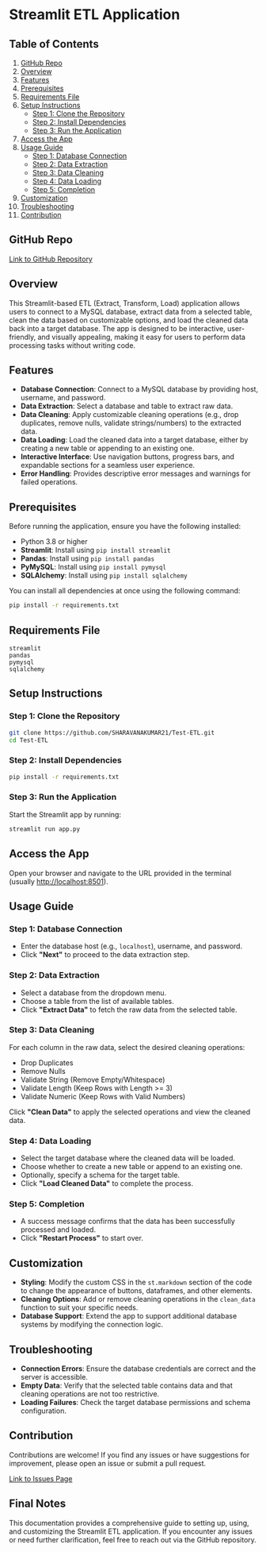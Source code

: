 # Streamlit ETL Application

## Table of Contents

1. [GitHub Repo](#github-repo)
2. [Overview](#overview)
3. [Features](#features)
4. [Prerequisites](#prerequisites)
5. [Requirements File](#requirements-file)
6. [Setup Instructions](#setup-instructions)
   - [Step 1: Clone the Repository](#step-1-clone-the-repository)
   - [Step 2: Install Dependencies](#step-2-install-dependencies)
   - [Step 3: Run the Application](#step-3-run-the-application)
7. [Access the App](#access-the-app)
8. [Usage Guide](#usage-guide)
   - [Step 1: Database Connection](#step-1-database-connection)
   - [Step 2: Data Extraction](#step-2-data-extraction)
   - [Step 3: Data Cleaning](#step-3-data-cleaning)
   - [Step 4: Data Loading](#step-4-data-loading)
   - [Step 5: Completion](#step-5-completion)
9. [Customization](#customization)
10. [Troubleshooting](#troubleshooting)
11. [Contribution](#contribution)

## GitHub Repo

[Link to GitHub Repository](https://github.com/SHARAVANAKUMAR21/Test-ETL)

## Overview

This Streamlit-based ETL (Extract, Transform, Load) application allows users to connect to a MySQL database, extract data from a selected table, clean the data based on customizable options, and load the cleaned data back into a target database. The app is designed to be interactive, user-friendly, and visually appealing, making it easy for users to perform data processing tasks without writing code.

## Features

- **Database Connection**: Connect to a MySQL database by providing host, username, and password.
- **Data Extraction**: Select a database and table to extract raw data.
- **Data Cleaning**: Apply customizable cleaning operations (e.g., drop duplicates, remove nulls, validate strings/numbers) to the extracted data.
- **Data Loading**: Load the cleaned data into a target database, either by creating a new table or appending to an existing one.
- **Interactive Interface**: Use navigation buttons, progress bars, and expandable sections for a seamless user experience.
- **Error Handling**: Provides descriptive error messages and warnings for failed operations.

## Prerequisites

Before running the application, ensure you have the following installed:

- Python 3.8 or higher
- **Streamlit**: Install using `pip install streamlit`
- **Pandas**: Install using `pip install pandas`
- **PyMySQL**: Install using `pip install pymysql`
- **SQLAlchemy**: Install using `pip install sqlalchemy`

You can install all dependencies at once using the following command:

```bash
pip install -r requirements.txt
```

## Requirements File

```
streamlit
pandas
pymysql
sqlalchemy
```

## Setup Instructions

### Step 1: Clone the Repository

```bash
git clone https://github.com/SHARAVANAKUMAR21/Test-ETL.git
cd Test-ETL
```

### Step 2: Install Dependencies

```bash
pip install -r requirements.txt
```

### Step 3: Run the Application

Start the Streamlit app by running:

```bash
streamlit run app.py
```

## Access the App

Open your browser and navigate to the URL provided in the terminal (usually [http://localhost:8501](http://localhost:8501/)).

## Usage Guide

### Step 1: Database Connection

- Enter the database host (e.g., `localhost`), username, and password.
- Click **"Next"** to proceed to the data extraction step.

### Step 2: Data Extraction

- Select a database from the dropdown menu.
- Choose a table from the list of available tables.
- Click **"Extract Data"** to fetch the raw data from the selected table.

### Step 3: Data Cleaning

For each column in the raw data, select the desired cleaning operations:

- Drop Duplicates
- Remove Nulls
- Validate String (Remove Empty/Whitespace)
- Validate Length (Keep Rows with Length >= 3)
- Validate Numeric (Keep Rows with Valid Numbers)

Click **"Clean Data"** to apply the selected operations and view the cleaned data.

### Step 4: Data Loading

- Select the target database where the cleaned data will be loaded.
- Choose whether to create a new table or append to an existing one.
- Optionally, specify a schema for the target table.
- Click **"Load Cleaned Data"** to complete the process.

### Step 5: Completion

- A success message confirms that the data has been successfully processed and loaded.
- Click **"Restart Process"** to start over.

## Customization

- **Styling**: Modify the custom CSS in the `st.markdown` section of the code to change the appearance of buttons, dataframes, and other elements.
- **Cleaning Options**: Add or remove cleaning operations in the `clean_data` function to suit your specific needs.
- **Database Support**: Extend the app to support additional database systems by modifying the connection logic.

## Troubleshooting

- **Connection Errors**: Ensure the database credentials are correct and the server is accessible.
- **Empty Data**: Verify that the selected table contains data and that cleaning operations are not too restrictive.
- **Loading Failures**: Check the target database permissions and schema configuration.

## Contribution

Contributions are welcome! If you find any issues or have suggestions for improvement, please open an issue or submit a pull request.

[Link to Issues Page](https://github.com/SHARAVANAKUMAR21/Test-ETL/issues)

## Final Notes

This documentation provides a comprehensive guide to setting up, using, and customizing the Streamlit ETL application. If you encounter any issues or need further clarification, feel free to reach out via the GitHub repository.

